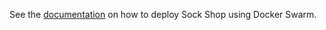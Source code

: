 See the [documentation](https://microservices-demo.github.io/deployment/docker-swarm.html) on how to deploy Sock Shop using Docker Swarm.
